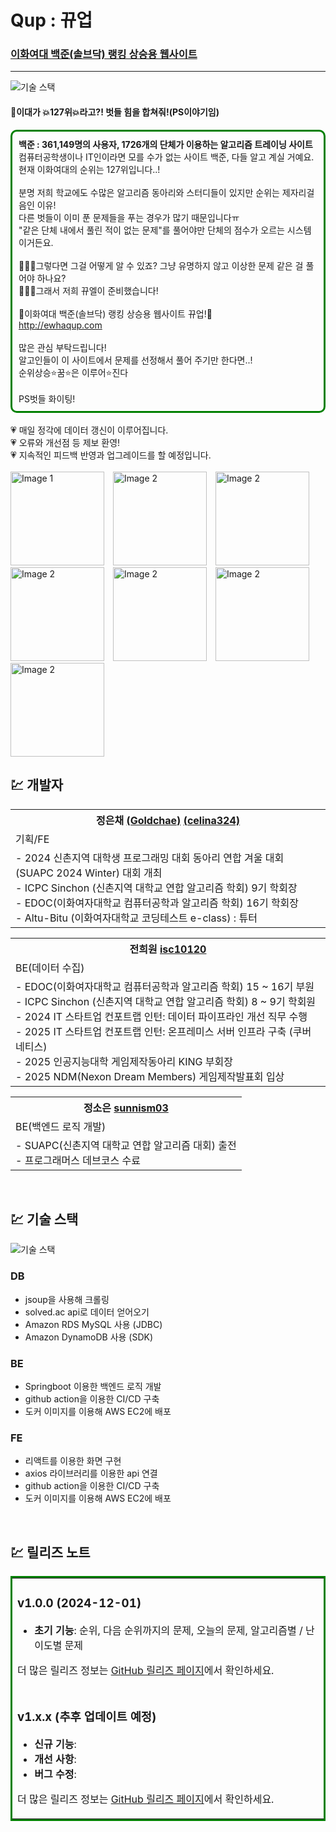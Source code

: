 # Qup : 뀨업

### <a href="http://ewhaqup.com">이화여대 백준(솔브닥) 랭킹 상승용 웹사이트</a>

---

![기술 스택](https://github.com/Goldchae/Qup-Frontend/blob/c535f28f7c60f83f98e9d5b04f61c9c0f9b3990e/public/readme/qup.png)

  <h4>🚨이대가 💥127위💥라고?! 벗들 힘을 합쳐줘!(PS이야기임)</h4>
<div style="border: 3px solid green; padding: 10px; border-radius: 10px;">
<b>백준 : 361,149명의 사용자, 1726개의 단체가 이용하는 알고리즘 트레이닝 사이트</b><br/>
컴퓨터공학생이나 IT인이라면 모를 수가 없는 사이트 백준, 다들 알고 계실 거예요.<br/>
현재 이화여대의 순위는 127위입니다..!
<br/><br/>
분명 저희 학교에도 수많은 알고리즘 동아리와 스터디들이 있지만 순위는 제자리걸음인 이유! <br/>
다른 벗들이 이미 푼 문제들을 푸는 경우가 많기 때문입니다ㅠ<br/>
"같은 단체 내에서 풀린 적이 없는 문제"를 풀어야만 단체의 점수가 오르는 시스템이거든요.
<br/><br/>
🤦🏻‍♀️그렇다면 그걸 어떻게 알 수 있죠? 그냥 유명하지 않고 이상한 문제 같은 걸 풀어야 하나요?<br/>
💁🏻‍♀️그래서 저희 뀨엘이 준비했습니다!<br/><br/>
💚이화여대 백준(솔브닥) 랭킹 상승용 웹사이트 뀨업!💚<br/>
<a href="http://ewhaqup.com">http://ewhaqup.com</a>
<br/><br/>
많은 관심 부탁드립니다!<br/>
알고인들이 이 사이트에서 문제를 선정해서 풀어 주기만 한다면..!<br/>
순위상승⭐️꿈⭐️은 이루어⭐️진다
<br/><br/>
PS벗들 화이팅!
</div>
<br/>
💗 매일 정각에 데이터 갱신이 이루어집니다.<br/>
💗 오류와 개선점 등 제보 환영!<br/>
💗 지속적인 피드백 반영과 업그레이드를 할 예정입니다.<br/>
<br/>

<div>
  <img src="https://github.com/Goldchae/Qup-Frontend/blob/c535f28f7c60f83f98e9d5b04f61c9c0f9b3990e/public/readme/qup1.png" alt="Image 1" width="150" style="margin-right: 10px;">
  <img src="https://github.com/Goldchae/Qup-Frontend/blob/c535f28f7c60f83f98e9d5b04f61c9c0f9b3990e/public/readme/qup2.png" alt="Image 2" width="150" style="margin-right: 10px;">
  <img src="https://github.com/Goldchae/Qup-Frontend/blob/c535f28f7c60f83f98e9d5b04f61c9c0f9b3990e/public/readme/qup3.png" alt="Image 2" width="150" style="margin-right: 10px;">
  <img src="https://github.com/Goldchae/Qup-Frontend/blob/c535f28f7c60f83f98e9d5b04f61c9c0f9b3990e/public/readme/qup4.png" alt="Image 2" width="150" style="margin-right: 10px;">
  <img src="https://github.com/Goldchae/Qup-Frontend/blob/c535f28f7c60f83f98e9d5b04f61c9c0f9b3990e/public/readme/qup5.png" alt="Image 2" width="150" style="margin-right: 10px;">
  <img src="https://github.com/Goldchae/Qup-Frontend/blob/c535f28f7c60f83f98e9d5b04f61c9c0f9b3990e/public/readme/qup6.png" alt="Image 2" width="150" style="margin-right: 10px;">
  <img src="https://github.com/Goldchae/Qup-Frontend/blob/c535f28f7c60f83f98e9d5b04f61c9c0f9b3990e/public/readme/qup7.png" alt="Image 2" width="150" style="margin-right: 10px;">
</div>

## 💹 개발자

<table style="width: 100%;">
  <tr>
    <tr>
    <th>정은채 
    <a href="https://github.com/Goldchae" target="_blank">(Goldchae)</a>
    <a href="https://solved.ac/profile/celina324" target="_blank">(celina324)</a>
    </th>
  </tr>
  </tr>
  <tr>
    <td>기획/FE</td>
  </tr>
  <tr>
    <td>
    - 2024 신촌지역 대학생 프로그래밍 대회 동아리 연합 겨울 대회 (SUAPC 2024 Winter) 대회 개최 </br>
    - ICPC Sinchon (신촌지역 대학교 연합 알고리즘 학회) 9기 학회장 </br>
    - EDOC(이화여자대학교 컴퓨터공학과 알고리즘 학회) 16기 학회장</br>
    - Altu-Bitu (이화여자대학교 코딩테스트 e-class) : 튜터</br>
    </td>
  </tr>
</table>

<table style="width: 100%;">
  <tr>
    <th>전희원 <a href="https://github.com/isc10120" target="_blank">isc10120</a></th>
  </tr>
  <tr>
    <td>BE(데이터 수집)</td>
  </tr>
  <tr>
    <td>
    - EDOC(이화여자대학교 컴퓨터공학과 알고리즘 학회) 15 ~ 16기 부원 </br>
    - ICPC Sinchon (신촌지역 대학교 연합 알고리즘 학회) 8 ~ 9기 학회원 </br>
    - 2024 IT 스타트업 컨포트랩 인턴: 데이터 파이프라인 개선 직무 수행 </br>
    - 2025 IT 스타트업 컨포트랩 인턴: 온프레미스 서버 인프라 구축 (쿠버네티스) </br>
    - 2025 인공지능대학 게임제작동아리 KING 부회장 </br>
    - 2025 NDM(Nexon Dream Members) 게임제작발표회 입상 </br>
    </td>
  </tr>
</table>

<table style="width: 100%;">
  <tr>
    <th>정소은 <a href="https://github.com/sunnism03" target="_blank">sunnism03</a></th>
  </tr>
  <tr>
    <td>BE(백엔드 로직 개발)</td>
  </tr>
  <tr>
    <td>
    - SUAPC(신촌지역 대학교 연합 알고리즘 대회) 출전 </br>
    - 프로그래머스 데브코스 수료
    </td>
  </tr>
</table>

<br/>

## 💹 기술 스택

![기술 스택](https://github.com/Goldchae/Qup-Frontend/blob/c535f28f7c60f83f98e9d5b04f61c9c0f9b3990e/public/readme/techStack.png)

### DB

- jsoup을 사용해 크롤링
- solved.ac api로 데이터 얻어오기
- Amazon RDS MySQL 사용 (JDBC)
- Amazon DynamoDB 사용 (SDK)
  
### BE

- Springboot 이용한 백엔드 로직 개발
- github action을 이용한 CI/CD 구축
- 도커 이미지를 이용해 AWS EC2에 배포

### FE

- 리액트를 이용한 화면 구현
- axios 라이브러리를 이용한 api 연결
- github action을 이용한 CI/CD 구축
- 도커 이미지를 이용해 AWS EC2에 배포

<br/>

## 💹 릴리즈 노트

<table style="width: 100%;  border: 3px solid green;  ">
  <tr>
    <td>
      <h3>v1.0.0 (2024-12-01)</h3>
      <ul>
        <li><strong>초기 기능</strong>: 순위, 다음 순위까지의 문제, 오늘의 문제, 알고리즘별 / 난이도별 문제</li>
      </ul>
      <p>더 많은 릴리즈 정보는 <a href="https://github.com/Database-QL-team/Qup-Frontend/releases/tag/v1.0.0" target="_blank">GitHub 릴리즈 페이지</a>에서 확인하세요.</p>
    </td>
  </tr>
  <tr>
    <td>
      <h3>v1.x.x (추후 업데이트 예정)</h3>
      <ul>
        <li><strong>신규 기능</strong>: </li>
        <li><strong>개선 사항</strong>: </li>
        <li><strong>버그 수정</strong>: </li>
      </ul>
      <p>더 많은 릴리즈 정보는 <a href="https://github.com/Database-QL-team/Qup-Frontend/releases" target="_blank">GitHub 릴리즈 페이지</a>에서 확인하세요.</p>
    </td>
  </tr>
</table>
